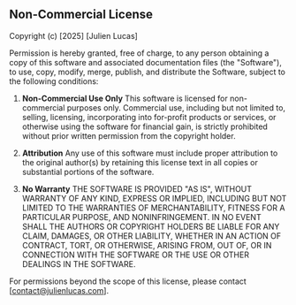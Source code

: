 ## Non-Commercial License

Copyright (c) [2025] [Julien Lucas]

Permission is hereby granted, free of charge, to any person obtaining a copy of this software and associated documentation files (the "Software"), to use, copy, modify, merge, publish, and distribute the Software, subject to the following conditions:

1. **Non-Commercial Use Only**
   This software is licensed for non-commercial purposes only. Commercial use, including but not limited to, selling, licensing, incorporating into for-profit products or services, or otherwise using the software for financial gain, is strictly prohibited without prior written permission from the copyright holder.

2. **Attribution**
   Any use of this software must include proper attribution to the original author(s) by retaining this license text in all copies or substantial portions of the software.

3. **No Warranty**
   THE SOFTWARE IS PROVIDED "AS IS", WITHOUT WARRANTY OF ANY KIND, EXPRESS OR IMPLIED, INCLUDING BUT NOT LIMITED TO THE WARRANTIES OF MERCHANTABILITY, FITNESS FOR A PARTICULAR PURPOSE, AND NONINFRINGEMENT. IN NO EVENT SHALL THE AUTHORS OR COPYRIGHT HOLDERS BE LIABLE FOR ANY CLAIM, DAMAGES, OR OTHER LIABILITY, WHETHER IN AN ACTION OF CONTRACT, TORT, OR OTHERWISE, ARISING FROM, OUT OF, OR IN CONNECTION WITH THE SOFTWARE OR THE USE OR OTHER DEALINGS IN THE SOFTWARE.

For permissions beyond the scope of this license, please contact [contact@julienlucas.com].

